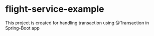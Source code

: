 # flight-service-example
This project is created for handling transaction using @Transaction in Spring-Boot app
